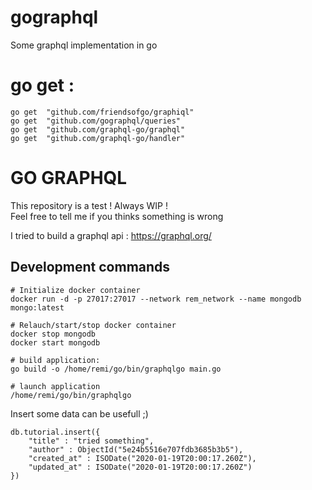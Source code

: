 # gographql
Some graphql implementation in go

# go get :
~~~
go get	"github.com/friendsofgo/graphiql"
go get	"github.com/gographql/queries"
go get	"github.com/graphql-go/graphql"
go get	"github.com/graphql-go/handler"
~~~

# GO GRAPHQL
This repository is a test ! Always WIP !  
Feel free to tell me if you thinks something is wrong  

I tried to build a graphql api : https://graphql.org/

## Development commands
~~~
# Initialize docker container
docker run -d -p 27017:27017 --network rem_network --name mongodb mongo:latest

# Relauch/start/stop docker container
docker stop mongodb
docker start mongodb

# build application:
go build -o /home/remi/go/bin/graphqlgo main.go

# launch application
/home/remi/go/bin/graphqlgo
~~~


Insert some data can be usefull ;)
~~~
db.tutorial.insert({
    "title" : "tried something",
    "author" : ObjectId("5e24b5516e707fdb3685b3b5"),
    "created_at" : ISODate("2020-01-19T20:00:17.260Z"),
    "updated_at" : ISODate("2020-01-19T20:00:17.260Z")
})
~~~